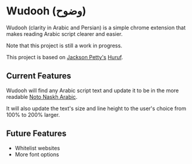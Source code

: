 # Wudooh (وضوح)
Wudooh (clarity in Arabic and Persian) is a simple chrome extension 
that makes reading Arabic script clearer and easier.

Note that this project is still a work in progress.

This project is based on [Jackson Petty's](https://github.com/jopetty) 
[Huruf](https://github.com/jopetty/Huruf).

## Current Features
Wudooh will find any Arabic script text and update it to be in the more readable
[Noto Naskh Arabic](https://www.google.com/get/noto/#naskh-arab).

It will also update the text's size and line height to the user's choice from 100% to 200% larger.

## Future Features
* Whitelist websites
* More font options